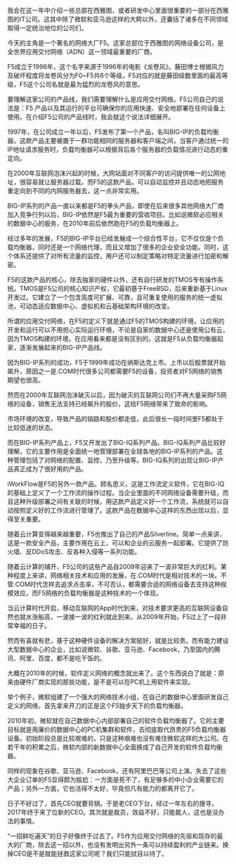 我会在这一年中介绍一些总部在西雅图，或者研发中心里面很重要的一部分在西雅图的IT公司。这其中除了微软和亚马逊这样的大鳄以外，还囊括了诸多在不同领域取得一定统治地位的公司们。

今天的主角是一个著名的网络大厂F5。这家总部位于西雅图的网络设备公司，是全世界应用交付网络（ADN）这一领域最重要的厂商。

F5成立于1996年，这个名字来源于1996年的电影《龙卷风》。藤田博士根据风力及破坏程度将龙卷风分为F0~F5共6个等级，F5对应的就是藤田级数里面的最高等级，F5这个公司名就是最为猛烈的龙卷风的意思。

要理解这家公司的产品线，我们需要理解什么是应用交付网络。F5公司自己的说法是：F5 产品以及其运行的平台可确保你的应用快速、安全地部署在任何设备上使用。在介绍F5公司的产品线时，我会就这个说法详细展开。

1997年，在公司成立一年以后，F5发布了第一个产品，名叫BIG-IP的负载均衡器。这款产品主要被置于一群功能相同的服务器和客户端之间，当客户通过统一的IP地址请求服务时，负载均衡器可以根据背后各个服务器的负载情况进行动态的重定向。

在2000年互联网泡沫兴起的时候，大网站面对不同客户的访问提供唯一的公网地址，很容易就让服务器过载。而F5的这款产品，可以自动监控并且动态地把服务重定向到不同的内网服务器去，这一点非常实用。

BIG-IP系列的产品一直以来都是F5的拳头产品，即使在后来很多其他网络大厂商加入竞争行列以后，BIG-IP依然是F5最为重要的营收项目。比如说微软必应相关的数据中心的服务，在2010年前后依然跑在F5的负载均衡器上。

经过多年的发展，F5的BIG-IP平台已经发展成一个综合性平台，它不仅仅是个负载均衡器，同时还是一个网络代理，而且又增加了很多的企业安全功能。同时，这个体系还提供了对所有流量的监控，用户还可以制定策略对特定流量进行加密和解密。

F5的这款产品的核心，除去独家的硬件以外，还有自行研发的TMOS专有操作系统。TMOS是F5公司的核心知识产权，它最初基于FreeBSD，后来重新基于Linux开发过。它建立了一个包含高度可扩展、可靠，且可重复使用的服务的统一虚拟池，可动态适应数据中心、虚拟机和云基础架构环境的改变。

所谓的应用交付网络，在F5的定义下就是通过F5的TMOS构建的环境，让应用的开发和运行可以不用担心实际运行环境，不论是自家的数据中心还是使用公有云，因为TMOS构建的环境，在应用看来都是没有区别的。这就是F5从负载均衡器起家，逐渐发展起来的BIG-IP产品线。

因为BIG-IP系列的成功，F5于1999年成功在纳斯达克上市。上市以后股票就开始飙升，原因之一是.COM时代很多公司都需要F5的设备，投资者对F5网络的销售期望也很高。

然而在2000年互联网泡沫破灭以后，因为破灭的互联网公司们不再大量采购F5网络的设备，销售无法支持已经飙升的股价，这给F5网络带来了致命的影响。

市场环境的改变，导致产品的销路和股价都走低，此后很长一段时间里F5都处于比较低迷的状态。

而在BIG-IP系列产品上，F5又开发出了BIG-IQ系列产品。BIG-IQ系列产品比较好理解，它的主要作用是全面统一地管理部署在全球各地的BIG-IP系列的产品。这种管理包括了对网络的配置、监控，乃至升级等。BIG-IQ系列的出现让BIG-IP产品真正成为了很好用的产品。

iWorkFlow是F5的另外一款产品。顾名思义，这是工作流定义软件，它在BIG-IQ的基础上定义了一个工作流的操作过程。当企业里面的不同网络设备需要升级，而且这种升级部署之间有关联的时候，用这款产品定义好一个工作流，系统就可以自动按照定义好的工作流进行管理了。这款产品在数据中心这样的东西出现以后，显得至关重要。

随着云计算变得越来越重要，F5也推出了自己的产品Silverline。简单一点来讲，这是一款安全产品，主要作用在云上，可以和企业的云服务一起部署。它提供了防火墙、反DDoS攻击、反各种入侵等一系列功能。

随着云计算的铺开，F5公司的这些产品自2009年迎来了一波非常巨大的红利。某种程度上来讲，网络相关技术和应用的发展，在.COM时代是相对技术的一块。不管.COM时代怎样去追求点击率，不可否认，都需要合适的网络设备去支持这种规模效应，而F5网络的负载均衡器是这种技术的一个体现。

当云计算时代开启，移动互联网的App时代到来，对技术要求更高的互联网设备自然也就水涨船高，一波接一波的红利就此到来。从2009年开始，F5过上了一段非常幸福的日子。

然而有喜就有悲，基于这种硬件设备的解决方案挺好，就是比较贵。而有能力建设大型数据中心的企业，比如说微软、谷歌、亚马逊、Facebook，乃至国内的腾讯、阿里、百度，都不是吃干饭的。

大概在2010年的时候，软件定义网络的概念就出来了。这个东西说白了就是：原来由硬件厂商实现的那些功能，是不是可以在PC机上用软件来实现。

举个例子，微软组建了一个强大的网络技术小组，在自己的数据中心里面研发自己定义的网络，首先拿来开刀的正是这个F5独步天下的负载均衡器。

2010年初，微软就在自己数据中心内部部署自己的软件负载均衡器了。它的主要目标就是用廉价的数据中心的PC机集群和软件，去彻底取代昂贵的F5负载均衡器设备。初始阶段总是比较艰难的，只是这种艰难也没有难住微软这样的大公司。在若干年的积累之后，微软内部的新数据中心全面换成了自己开发的软件负载均衡器。

同样的现象在谷歌、亚马逊、Facebook，还有阿里巴巴等公司上演。失去了这些大企业订单的F5显得颇为尴尬：一方面是死不了，有足够多的中小企业需要它的产品；另外一方面，它也活得不太好，毕竟但凡有能力的都离开它了。

日子不好过了，首先CEO就要背锅。于是老CEO下台，经过一年左右的搜寻，2017年终于来了位新的CEO。其次就是裁员，效益不好，只能裁人，这也是没办法的事情。

“一招鲜吃遍天”的日子好像终于过去了。F5作为应用交付网络的先驱和现存的最大的厂商，除去这一招以外，也没有发明出另外一条可以持续盈利的产业链来。换掉CEO是不是就能拯救这家公司呢？我们只能拭目以待了。

